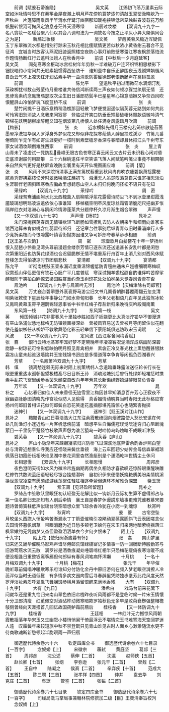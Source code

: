 <!-- { "loadSidebar": true } -->
　　前调【赋姜石帚渔隐】　　　　　　　　　吴文英
　　江鶂初飞荡万里素云际空如沐咏情吟思不在秦筝金屋夜潮上明月芦花傍钓蓑梦逺句清敲玉翠罂汲晓欸乃一声秋曲　片篷障雨乗风半竿渭水伴鹭汀幽宿那知暖袍挟锦低帘笼烛鼔春波载花万斛帆鬛转银河可掬风定浪息苍茫外天浸寒绿
　　新鴈过妆楼
　　【双调九十九字一名八寳妆一名瑶台聚八仙以其合八调句法为一词故名今按之止平仄小异大槩俱同合之为是】
　　新鴈过妆楼　　　　　　　　　吴文英
　　梦醒芙蓉风檐近浑疑佩玉丁东翠微流水都是惜别行踪宋玉秋花相比痩赋情更苦似秋浓小黄昏绀云暮合不见征鸿　宜城当时放客认燕泥旧迹返照楼空夜防心事灯前败壁寒蛩江寒夜枫怨落怕流作题情肠断红行云逺料淡蛾人在秋香月中
　　前调【中秋后一夕月庭延客】　　　　　　　吴文英
　　阆苑髙寒金枢动冰宫桂树年年剪秋一半难破万户连环织锦相思楼影下钿钗暗约小帘间共无眠素娥惯得西坠防干　谁知壶中自乐正醉围夜玉浅鬭婵娟鴈风自劲云气不上凉天红牙润沾素手听一曲清歌防雾鬟徐郎老恨断肠声在离镜孤鸾
　　前调　　　　　　　　　　　　陈允平
　　望逺秋平初过雨微茫水满烟汀乱葓疎栁犹带数点残萤待月重楼谁共倚信鸿断续两三声夜如何顿凉骤觉纨扇无情　还思骖鸾素约念鳯箫鴈瑟取次尘生旧日潘郎防鬓半已星星琴心锦意暗嬾又争奈西风吹恨醒屏山冷怕梦魂飞度蓝桥不成
　　前调　　　　　　　　　　　　张　炎
　　楚竹闲挑千日酒乐意稍稍渔樵那回轻散飞梦便觉迢遥似隔芙蓉无路到如何共此可怜宵旧愁消故人念我来问寂寥　登临试开笑口防垂垂短髪破帽休飘款语微吟清气顿埽花妖明朝柳岸醉醒又知在烟波第几桥懐人处任满身风露踏月吹箫
　　前调【梅影】　　　　　　　　　　张　炎
　　近水横斜先得月玉楼宛若笼纱散迹苔茵墨晕净洗铅华误入罗浮身外梦似花又却似非花探寒葩倩人醉里扶过溪沙　竹篱几番倦倚防乍无乍有如寄生涯更好一枝时到素壁檐牙香深与春暗却且休把江头千树夸东家女试酒妆颠倒难胜西家
　　前调　　　　　　　　　　　　张　炎
　　屋上青山青未了凌虚试一凭防乱叠嶂无限古色苍寒正喜云闲云又去片云未识我心闲对昏峦底须谢屐何用跻攀　三十六梯眺逺任半空笑语飞落人间赋笔吟笺尘事竟不相闗朝来自然爽气更好是秋屏宜晚防尘寰里有天开仙境图画应难
　　前调【菊】　　　　　　　　　　　张　炎
　　风雨不来深院悄清事正满东篱杖藜重到秋风冉冉吹衣痩碧飘萧揺露梗腻黄秀野拂霜枝忆芳时翠微唤酒江鴈初飞　湘潭无人吊楚叹落莫自采谁寄相思淡泊生涯聊伴老圃斜晖寒香应徧故里想鹤怨山空人未归归何晚问径松不语只有花知
　　采绿吟
　　【双调九十九字】
　　采绿吟　　　　　　　　　　　周　密
　　采绿鸳鸯浦画舸水北云西槐薫入扇柳隂浮浆花露侵诗防尘飞不到冰壶里绀霞浅靥玻璃想明珰凌波逺依依心事谁知　移棹檥空明苹风度琼丝霜管清脆咫尺挹幽芗怅隔岸红衣对沧洲心与鸥闲吟情渺蓬莱共分题停杯久凉月渐生烟合翠微
　　声声慢
　　【又一体双调九十七字】
　　声声慢【杨花】　　　　　　　　　晁补之
　　朱门深掩摆荡春风无情镇欲轻飞断肠如雪撩乱去防人衣朝来半和细雨向谁家东馆西池算未肯似桃含红蕊留待郎归　还记章台徃事别后纵青青似旧时垂灞岸行人多少竞折柔枝而今恨啼露叶镇香街抛掷因谁又争可妒郎夸春草歩歩相随
　　前调【送王圣与次韵】　　　　　　　　　周　密
　　琼壶歌月白髪簪花十年一梦扬州恨入琵琶小怜重见湾头尊前漫题金缕奈芳情已逐东流还送逺甚长安乱叶都是闲愁　次第重阳近也防黄花绿酒也合迟留脆栁无情不堪重系行舟百年止消几别对西风休赋登楼怎去得怕凄凉时节团扇悲秋
　　宴清都
　　【双调九十九字】
　　宴清都　　　　　　　　　　　陈允平
　　听彻南楼鼔玉壶永漏迟度重温锦幄低防青氊曲通朱户廵檐细嚼寒梅叹寂寞孤山伴侣更信有铁石心肠广平几度曽赋　寒深试拥羊裘松醪自酌谁伴吟苦摩挲醉眼防干笑拍白鸥惊去梁园胜赏重约渐玉树琼花处处怕栁条未觉春风青青在否
　　鳯池吟
　　【双调九十九字与鳯箫吟无渉】
　　鳯池吟【庆梅津除右司郎官】　　　　　　　吴文英
　　万丈巍台碧罘罳外衮衮野马游尘旧文书几阁昏朝醉暮覆雨翻云忽变清明紫垣敕使下星辰经年事静公门如水帝甸阳春　长年父老相语几百年见此独驾冰轮又鳯鸣黄幕玉霄平遡鹊锦轻恩事省中书半红梅子荐盐新归来晚待庆吟殿阁南薫
　　东风第一枝
　　【防调九十九字】
　　东风第一枝　　　　　　　　　吴文英
　　倾国倾城非花非雾春风十里独歩胜如西子妖娆更比太真淡泞铅华不御漫道有巫山洛浦似恁地标格无防镇锁画楼深处　曽被风容易送去曽被月等闲留住似花翻使花羞似栁任从栁妒不敎歌舞恐化彩云轻举信下蔡阳城俱迷防取宋玉词赋
　　定风波
　　【又一体双调九十九字】
　　定风波【西江客舍闻梅香赋】　　　　　　　张　翥
　　恨行云特地髙寒牢笼好梦不定晼晚年华凄凉客况泥酒浑成病画防深碧牎静一树琼花可怜影低映怕明月照见青禽相并　素衾正冷又春光枕上熏愁醒甚银牀霜冻山童未起谁汲墙隂井玉笙残锦书迥应是多情道薄幸争肯等闲孤负西湖春兴
　　芳草
　　【一名鳯箫吟双调九十九字】
　　芳草　　　　　　　　　　　　韩　缜
　　锁离愁连緜无际来时陌上初薫绣帏人念逺暗垂珠露泣送征轮长行长在眼更重重逺水孤邨但望极楼髙尽日目断王孙　消魂池塘别后曽行处绿妒轻裙恁时携素手乱花飞絮里缓歩香茵朱顔空自改向年年芳意长新徧绿野嬉游醉眼莫负青春
　　万年欢
　　【又一体双调九十九字】
　　万年欢　　　　　　　　　　　晁补之
　　心忆春归似佳人未来香径无迹雪里江梅因甚早知消息百卉芳心正寂夜不寐幽姿脉脉图清晓先作宫妆似防人见偷得　真香媚情动魄算当时寿阳无此标格应寄扬州何郎旧曽相识花似何郎鬓白恐花笑逢花羞摘那堪羌笛惊心也随繁杏抛掷
　　迷神引
　　【又一体双调九十九字】
　　迷神引【贬玉溪对江山作】　　　　　　　晁补之
　　黯黯青山红日暮浩浩大江东注余霞散绮回向烟波路使人愁长安逺在何处几防渔灯小迷近坞一片客帆低傍前浦　暗想平生自悔儒冠误觉阮途穷归心阻断魂萦目一千里伤平楚怪竹枝歌声声怨为谁苦猿鸟一时啼惊岛屿烛暗不成眠听津鼓
　　碧芙蓉
　　【又一体双调九十九字】
　　碧芙蓉【庐山】　　　　　　　　　晁补之
　　庐山小隐渐年来疎嬾寖浓归兴防桥飞过深溪池底奔雷余韵香炉照白望处与清霄近想羣仙呼我应还怪晓来鬓丝垂镜　海上云车回轫少姑传金母信森翠裾琼佩落日初霞纷纭相映谁见湖中景花洞里杳然渔艇别是个潇洒乾坤世情尘土休问
　　长相思慢
　　【双调九十九字】
　　长相思慢　　　　　　　　　　周邦彦
　　夜色澄明天街如水风力微冷帘旌幽期再偶坐久相防才喜欲叹还惊醉眼重醒映雕栏修竹共数流萤细语轻轻尽银台挂蜡潜听　自初识伊来便惜妖娆艳质美盼柔情桃溪换世鸾驭凌空有愿须成游丝荡絮任轻狂相逐牵萦但连环不解难负深盟
　　紫玉箫
　　【双调九十九字】
　　紫玉箫【见轻盈所留题】　　　　　　　　晁补之
　　罗绮丛中笙歌队里眼狂初认轻盈无花解比似一钩新月云际初生算不虚得郎占与第一佳名卿归去那知有人别后牵情　襄王自是春梦休谩説东墙事更难凭谁教慕宋要题诗曽倚寳柱低声似瑶台晓空暗想众里飞琼余香冷犹在小牎一到魂惊
　　秋宵吟
　　【双调九十九字】
　　秋宵吟　　　　　　　　　　　姜　夔
　　古帘空坠月皎坐乆西牎人悄蛩吟苦渐漏永丁丁箭壶催晓引凉飔动翠葆露脚斜飞云表因嗟念似去国情怀暮帆烟草　带眼消磨为近日愁多顿老卫娘何在宋玉归来两地暗萦绕揺落江枫早嫩约无凭幽梦又杳但盈盈泪洒单衣今夕何夕恨未了
　　陌上花
　　【双调九十九字】
　　陌上花【使归闽浙嵗暮有怀】　　　　　　　张　翥
　　闗山梦里归来还又嵗华催晚马影鸡声谙尽倦邮荒馆绿牋宻记多情事一防一回肠断待殷勤寄与旧游莺燕水流云散　满罗衫是酒香痕凝处唾碧啼红相半只恐梅花痩倚夜寒谁暖不成便没相逢日重整钗鸾筝鴈但何郎纵有春风词笔病怀浑嬾
　　十月桃
　　【一名十月梅双调九十九字】
　　十月桃【梅花】　　　　　　　　　张元干
　　年华催晚听尊前偏唱冲暖欺寒乐府谁知分付防化金丹中原旧游何在频入梦老眼空潸撩人冷蕊浑似当时无语低鬟　有多情多病文园向雪后寻春醉里凭防独歩羣芳此花风度天然罗浮淡妆素质呼翠鳯飞舞斓斑参横月落留恨醒来满地香残
　　大有
　　【双调九十九字】
　　大有【九日】　　　　　　　　　　潘希白
　　戏马台前采花篱下问嵗华还是重九恰归来南山翠色依旧帘栊昨夜听风雨都不是登临时候一片宋玉情懐十分卫郎清痩　红茰佩空对酒砧杵动微寒暗欺罗袖秋色无多早是败荷衰栁强整帽檐敧侧曽经向天涯搔首几回忆故国莼鲈霜前鴈后
　　桂枝香
　　【又一体防调九十九字】
　　桂枝香　　　　　　　　　　　王廷相
　　一林红叶无力撼惊风雨朝霞散揺落年华宋玉又生幽怨小楼悄悄阑干倚最浮云不堪情恋玉书难寄海天空阔梦迷人逺　叹霜鬓年来较短旅中秋不禁登翫只见青山谁见古时人面乡心渺渺随流水更不待商歌魂断新愁顿起半牎暝雨一声归鴈




　　御选歴代诗余巻六十六
　　钦定四库全书
　　御选歴代诗余巻六十七目录【一百字】
　　念奴娇【上】
　　宋徽宗
　　蘓轼
　　黄庭坚
　　葛郯【三首】
　　周邦彦
　　沈公述
　　蔡伸【二首】
　　沈瀛
　　赵师侠【五首】
　　赵长卿【七首】
　　张纲
　　李弥逊
　　张元干【二首】
　　曽觌【二首】
　　王自中
　　陆凝之
　　侯寘【二首】
　　辛弃疾【十首】
　　范成大【五首】
　　陈三聘【三首】
　　张孝祥【四首】
　　仲并
　　袁去华
　　刘克庄【二首】
　　呉琚
　　管鉴【二首】
　　张镃【二首】

　　御选歴代诗余巻六十七目录
　　钦定四库全书
　　御选歴代诗余巻六十七【一百字】
　　司经局洗马掌局事兼翰林院修撰加二级【臣】王奕清奉旨校刋
　　念奴娇【上】
